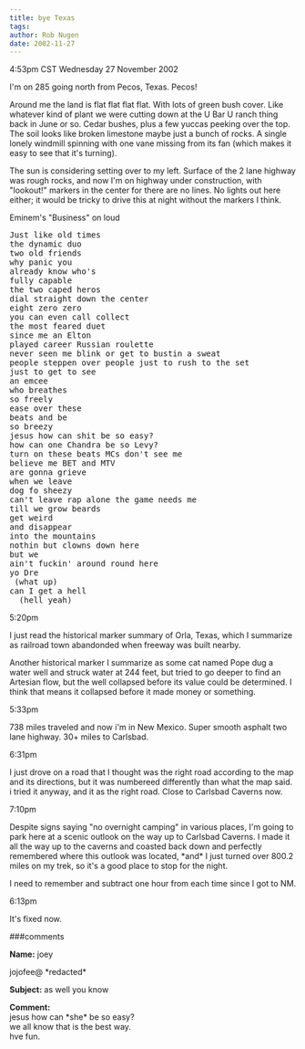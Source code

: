 ```yaml
---
title: bye Texas
tags: 
author: Rob Nugen
date: 2002-11-27
---
```


<p class=date>4:53pm CST Wednesday 27 November 2002</p>

<p>I'm on 285 going north from Pecos, Texas.  Pecos!</p>

<p>Around me the land is flat flat flat flat.  With lots of green bush
cover.  Like whatever kind of plant we were cutting down at the U Bar
U ranch thing back in June or so.  Cedar bushes, plus a few yuccas
peeking over the top.  The soil looks like broken limestone maybe just
a bunch of rocks.  A single lonely windmill spinning with one vane
missing from its fan (which makes it easy to see that it's
turning).</p>

<p>The sun is considering setting over to my left.  Surface of the 2 lane
highway was rough rocks, and now I'm on highway under construction,
with "lookout!" markers in the center for there are no lines.  No
lights out here either; it would be tricky to drive this at night
without the markers I think.</p>

<p>Eminem's "Business" on loud</p>

<pre>
Just like old times
the dynamic duo
two old friends
why panic you 
already know who's
fully capable
the two caped heros
dial straight down the center
eight zero zero
you can even call collect
the most feared duet
since me an Elton
played career Russian roulette
never seen me blink or get to bustin a sweat
people steppen over people just to rush to the set
just to get to see
an emcee
who breathes
so freely
ease over these 
beats and be
so breezy
jesus how can shit be so easy?
how can one Chandra be so Levy?
turn on these beats MCs don't see me
believe me BET and MTV 
are gonna grieve 
when we leave
dog fo sheezy
can't leave rap alone the game needs me
till we grow beards
get weird
and disappear
into the mountains
nothin but clowns down here
but we
ain't fuckin' around round here
yo Dre
 (what up)
can I get a hell 
  (hell yeah)
</pre>

<p class=date>5:20pm</p>

<p>I just read the historical marker summary of Orla, Texas, which I
summarize as railroad town abandonded when freeway was built
nearby.</p>

<p>Another historical marker I summarize as some cat named Pope dug a
water well and struck water at 244 feet, but tried to go deeper to
find an Artesian flow, but the well collapsed before its value could
be determined.  I think that means it collapsed before it made money
or something.</p>

<p class=date>5:33pm</p>

<p>738 miles traveled and now i'm in New Mexico.  Super smooth asphalt
two lane highway.  30+ miles to Carlsbad.</p>

<p class=date>6:31pm</p>

<p>I just drove on a road that I thought was the right road according
to the map and its directions, but it was numbereed differently than
what the map said.  i tried it anyway, and it as the right road.
Close to Carlsbad Caverns now.</p>

<p class=date>7:10pm</p>

<p>Despite signs saying "no overnight camping" in various places, I'm
going to park here at a scenic outlook on the way up to Carlsbad
Caverns.  I made it all the way up to the caverns and coasted back
down and perfectly remembered where this outlook was located, *and* I
just turned over 800.2 miles on my trek, so it's a good place to stop
for the night.</p>

<p>I need to remember and subtract one hour from each time since I got
to NM.</p>


<p class=date>6:13pm</p>

<p>It's fixed now.</p>

###comments

<p><b>Name:</b> joey

<p>jojofee@ *redacted*

<p><b>Subject:</b> as well you know

<p><b>Comment:</b>
<br>jesus how can *she* be so easy?<br>
we all know that is the best way.<br>
hve fun.<br>
